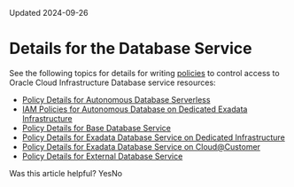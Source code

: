 Updated 2024-09-26
# Details for the Database Service
See the following topics for details for writing [policies](https://docs.oracle.com/en-us/iaas/Content/Identity/policieshow/Policy_Basics.htm#top "IAM policies govern control of resources in Oracle Cloud Infrastructure \(OCI\) tenancies.") to control access to Oracle Cloud Infrastructure Database service resources:
  * [Policy Details for Autonomous Database Serverless](https://docs.oracle.com/en/cloud/paas/autonomous-database/serverless/adbsb/autonomous-database-iam-policies.html#GUID-9C843733-085A-4137-B5BE-CBA037E55BA5)
  * [IAM Policies for Autonomous Database on Dedicated Exadata Infrastructure](https://docs.oracle.com/en/cloud/paas/autonomous-database/dedicated/adbdf/index.html)
  * [Policy Details for Base Database Service](https://docs.oracle.com/en/cloud/paas/bm-and-vm-dbs-cloud/tfffs/index.html)
  * [Policy Details for Exadata Database Service on Dedicated Infrastructure](https://docs.oracle.com/en/engineered-systems/exadata-cloud-service/ecscm/ecs-policy-details.html#GUID-A967AE72-E18C-40ED-A928-D865618E9B9E)
  * [Policy Details for Exadata Database Service on Cloud@Customer](https://docs.oracle.com/iaas/exadata/doc/ecc-policy-details.html)
  * [Policy Details for External Database Service](https://docs.oracle.com/iaas/external-database/doc/policy-details-external-database.html)


Was this article helpful?
YesNo

